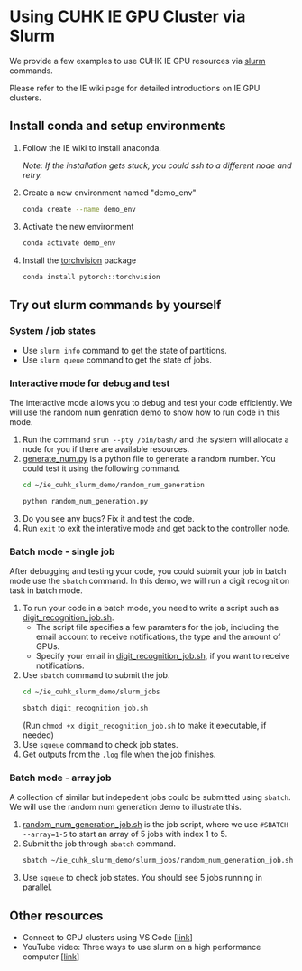 # Using CUHK IE GPU Cluster via Slurm

We provide a few examples to use CUHK IE GPU resources via [slurm](https://slurm.schedmd.com/quickstart.html) commands. 

Please refer to the IE wiki page for detailed introductions on IE GPU clusters. 

## Install conda and setup environments
1. Follow the IE wiki to install anaconda.
   
   *Note: If the installation gets stuck, you could ssh to a different node and retry.*

3. Create a new environment named "demo_env"
   ```bash
   conda create --name demo_env
   ```
3. Activate the new environment
   ```bash
   conda activate demo_env
   ```
4. Install the [torchvision](https://anaconda.org/pytorch/torchvision) package
   ```bash
   conda install pytorch::torchvision
   ```

## Try out slurm commands by yourself
### System / job states
- Use `slurm info` command to get the state of partitions.
- Use `slurm queue` command to get the state of jobs.

### Interactive mode for debug and test
The interactive mode allows you to debug and test your code efficiently.
We will use the random num genration demo to show how to run code in this mode. 
1. Run the command `srun --pty /bin/bash/` and the system will allocate a node for you if there are available resources.
2. [generate_num.py](random_num_generation/generate_num.py) is a python file to generate a random number. You could test it using the following command.  
   ```bash
   cd ~/ie_cuhk_slurm_demo/random_num_generation
   
   python random_num_generation.py
   ```
3. Do you see any bugs? Fix it and test the code. 
4. Run `exit` to exit the interative mode and get back to the controller node. 

### Batch mode - single job
After debugging and testing your code, you could submit your job in batch mode use the `sbatch` command.
In this demo, we will run a digit recognition task in batch mode. 
1. To run your code in a batch mode, you need to write a script such as [digit_recognition_job.sh](slurm_jobs/digit_recognition_job.sh).
   - The script file specifies a few paramters for the job, including the email account to receive notifications, the type and the amount of GPUs.
   - Specify your email in [digit_recognition_job.sh](slurm_jobs/digit_recognition_job.sh), if you want to receive notifications.
2. Use `sbatch` command to submit the job.
   ```bash
   cd ~/ie_cuhk_slurm_demo/slurm_jobs
   
   sbatch digit_recognition_job.sh
   ```
   (Run `chmod +x digit_recognition_job.sh` to make it executable, if needed)
3. Use `squeue` command to check job states.
4. Get outputs from the `.log` file when the job finishes.  

### Batch mode - array job
A collection of similar but indepedent jobs could be submitted using `sbatch`. We will use the random num generation demo to illustrate this.
1. [random_num_generation_job.sh](slurm_jobs/random_num_generation_job.sh) is the job script, where we use `#SBATCH --array=1-5` to start an array of 5 jobs with index 1 to 5.
2. Submit the job through `sbatch` command.
   ```bash
   sbatch ~/ie_cuhk_slurm_demo/slurm_jobs/random_num_generation_job.sh
   ```
3. Use `squeue` to check job states. You should see 5 jobs running in parallel.


## Other resources
- Connect to GPU clusters using VS Code [[link](https://code.visualstudio.com/docs/remote/ssh)]
- YouTube video: Three ways to use slurm on a high performance computer [[link](https://youtu.be/51SyuTBk72k)]
